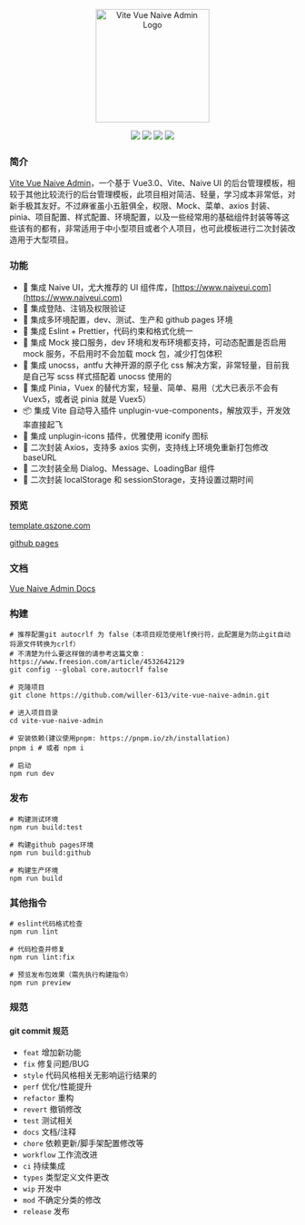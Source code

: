 <p align="center">
  <a href="https://github.com/willer-613/vite-vue-naive-admin">
    <img alt="Vite Vue Naive Admin Logo" width="200">
  </a>
</p>
<p align="center">
  <a href="https://github.com/willer-613/vite-vue-naive-admin/actions"><img allt="checks" src="https://badgen.net/github/checks/willer-613/vite-vue-naive-admin"/></a>
  <a href="https://github.com/willer-613/vite-vue-naive-admin"><img allt="stars" src="https://badgen.net/github/stars/willer-613/vite-vue-naive-admin"/></a>
  <a href="https://github.com/willer-613/vite-vue-naive-admin"><img allt="forks" src="https://badgen.net/github/forks/willer-613/vite-vue-naive-admin"/></a>
  <a href="./LICENSE"><img allt="MIT License" src="https://badgen.net/github/license/willer-613/vite-vue-naive-admin"/></a>
</p>

### 简介

[Vite Vue Naive Admin](https://github.com/willer-613/vite-vue-naive-admin)，一个基于 Vue3.0、Vite、Naive UI 的后台管理模板，相较于其他比较流行的后台管理模板，此项目相对简洁、轻量，学习成本非常低，对新手极其友好。不过麻雀虽小五脏俱全，权限、Mock、菜单、axios 封装、pinia、项目配置、样式配置、环境配置，以及一些经常用的基础组件封装等等这些该有的都有，非常适用于中小型项目或者个人项目，也可此模板进行二次封装改造用于大型项目。

### 功能

- 🍒 集成 Naive UI，尤大推荐的 UI 组件库，[https://www.naiveui.com](https://www.naiveui.com)
- 🍑 集成登陆、注销及权限验证
- 🍐 集成多环境配置，dev、测试、生产和 github pages 环境
- 🍎 集成 Eslint + Prettier，代码约束和格式化统一
- 🍉 集成 Mock 接口服务，dev 环境和发布环境都支持，可动态配置是否启用 mock 服务，不启用时不会加载 mock 包，减少打包体积
- 🍇 集成 unocss，antfu 大神开源的原子化 css 解决方案，非常轻量，目前我是自己写 scss 样式搭配着 unocss 使用的
- 🍍 集成 Pinia，Vuex 的替代方案，轻量、简单、易用（尤大已表示不会有 Vuex5，或者说 pinia 就是 Vuex5）
- 📦 集成 Vite 自动导入插件 unplugin-vue-components，解放双手，开发效率直接起飞
- 🤹 集成 unplugin-icons 插件，优雅使用 iconify 图标
- 🍏 二次封装 Axios，支持多 axios 实例，支持线上环境免重新打包修改 baseURL
- 🍌 二次封装全局 Dialog、Message、LoadingBar 组件
- 🍋 二次封装 localStorage 和 sessionStorage，支持设置过期时间

### 预览

[template.qszone.com](https://template.qszone.com)

[github pages](https://willer-613.github.io/vite-vue-naive-admin)

### 文档

[Vue Naive Admin Docs](https://willer-613.github.io/vite-vue-naive-admin-docs)

### 构建

```shell
# 推荐配置git autocrlf 为 false（本项目规范使用lf换行符，此配置是为防止git自动将源文件转换为crlf）
# 不清楚为什么要这样做的请参考这篇文章：https://www.freesion.com/article/4532642129
git config --global core.autocrlf false

# 克隆项目
git clone https://github.com/willer-613/vite-vue-naive-admin.git

# 进入项目目录
cd vite-vue-naive-admin

# 安装依赖(建议使用pnpm: https://pnpm.io/zh/installation)
pnpm i # 或者 npm i

# 启动
npm run dev
```

### 发布

```shell
# 构建测试环境
npm run build:test

# 构建github pages环境
npm run build:github

# 构建生产环境
npm run build
```

### 其他指令

```shell
# eslint代码格式检查
npm run lint

# 代码检查并修复
npm run lint:fix

# 预览发布包效果（需先执行构建指令）
npm run preview
```

### 规范

#### git commit 规范

- `feat` 增加新功能
- `fix` 修复问题/BUG
- `style` 代码风格相关无影响运行结果的
- `perf` 优化/性能提升
- `refactor` 重构
- `revert` 撤销修改
- `test` 测试相关
- `docs` 文档/注释
- `chore` 依赖更新/脚手架配置修改等
- `workflow` 工作流改进
- `ci` 持续集成
- `types` 类型定义文件更改
- `wip` 开发中
- `mod` 不确定分类的修改
- `release` 发布
